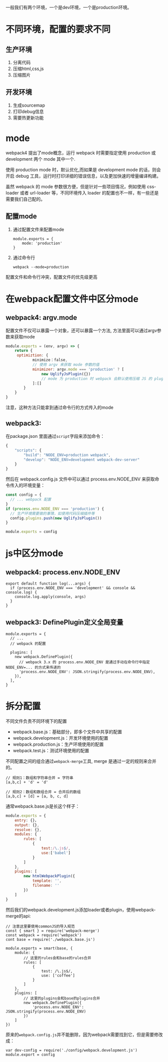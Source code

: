 一般我们有两个环境，一个是dev环境，一个是production环境。

# 不同环境，配置的要求不同

## 生产环境
1. 分离代码
2. 压缩html,css,js
3. 压缩图片

## 开发环境
1. 生成sourcemap
2. 打印debug信息
3. 需要热更新功能
>
# mode

webpack4 提出了mode概念，运行 webpack 时需要指定使用 production 或 development 两个 mode 其中一个.

使用 production mode 时，默认优化,而如果是 development mode 的话，则会开启 debug 工具，运行时打印详细的错误信息，以及更加快速的增量编译构建。

虽然 webpack 的 mode 参数很方便，但是针对一些项目情况，例如使用 css-loader 或者 url-loader 等，不同环境传入 loader 的配置也不一样，有一些还是需要我们自己配的。

## 配置mode
1. 通过配置文件来配置mode
    ```
    module.exports = {
        mode: 'production'
    }
    ```

2. 通过命令行
    ```
    webpack --mode=production
    ```
配置文件和命令行冲突，配置文件的优先级更高



# 在webpack配置文件中区分mode

## webpack4: argv.mode
配置文件不仅可以暴露一个对象，还可以暴露一个方法, 方法里面可以通过argv参数来获取mode

```js
module.exports = (env, argv) => {
    return {
     optimiztion: {
            minimize：false,
            // 使用 argv 来获取 mode 参数的值
            minimizer: argv.mode === 'production' ? [
                new UglifyJsPlugin({})
                // mode 为 production 时 webpack 会默认使用压缩 JS 的 plugin
            ]:[]
        }
    }
}
```
注意，这种方法只能拿到通过命令行的方式传入的mode
## webpack3:
在package.json 里面通过`script`字段来添加命令：
```js
{
    "scripts": {
        "build": "NODE_ENV=production webpack",
        "develop": "NODE_ENV=development webpack-dev-server"
    }
}
```
然后在 webpack.config.js 文件中可以通过 process.env.NODE_ENV 来获取命令传入的环境变量：

```js
const config = {
  // ... webpack 配置
}
if (process.env.NODE_ENV === 'production') {
  // 生产环境需要做的事情，如使用代码压缩插件等
  config.plugins.push(new UglifyJsPlugin())
}

module.exports = config
```


# js中区分mode

## webpack4: process.env.NODE_ENV
```
export default function log(...args) {
  if (process.env.NODE_ENV === 'development' && console && console.log) {
    console.log.apply(console, args)
  }
}
```

## webpack3: DefinePlugin定义全局变量

```
module.exports = {
  // ...
  // webpack 的配置

  plugins: [
    new webpack.DefinePlugin({
      // webpack 3.x 的 process.env.NODE_ENV 是通过手动在命令行中指定 NODE_ENV=... 的方式来传递的
      'process.env.NODE_ENV': JSON.stringify(process.env.NODE_ENV),
    }),
  ],
}
```


# 拆分配置
不同文件负责不同环境下的配置
- webpack.base.js：基础部分，即多个文件中共享的配置
- webpack.development.js：开发环境使用的配置
- webpack.production.js：生产环境使用的配置
- webpack.test.js：测试环境使用的配置

不同配置之间的组合通过`webpack-merge`工具, merge 是通过一定的规则来合并的。

```
// 规则1：数组和字符串合并 = 字符串
[a,b,c] + 'd' = 'd'

// 规则2：数组和数组合并 = 合并后的数组
[a,b,c] + [d] = [a, b, c, d]
```

通常webpack.base.js是长这个样子：
```js
module.exports = {
    entry: {}，
    output: {},
    resolve: {},
    modules: {
        rules: [
            {
                test:/\.js$/,
                use:['babel']
            }
        ]
    },
    plugins: [
        new htmlWebpackPlugin({
            template: '',
            filename: ''
        })
    ]
}
```
然后我们的webpack.development.js添加loader或者plugin，使用webpack-merge的api:
```
// 注意这里要使用commonJS的导入规范
const { smart } = require('webpack-merge')
const webpack = require('webpack')
cont base = require('./webpack.base.js')

module.exports = smart(base, {
    module: {
        // 这里的rules会和base的rules合并
        rules: [
            {
                test: /\.js$/,
                use: ['coffee']
            }
        ]
    },
    plugins: [
        // 这里的plugins会和base的plugins合并
        new webpack.DefinePlugin({
            'process.env.NODE_ENV': JSON.stringify(process.env.NODE_ENV)
        })
    ]
})
```
原来的`webpack.config.js`并不能删除，因为webpack需要找到它，但是需要修改成：
```
var dev-config = require('./config/webpack.development.js')
module.export = config
```
